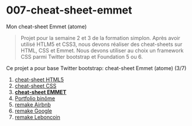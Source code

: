 # 007-cheat-sheet-emmet
Mon cheat-sheet Emmet (atome)

>Projet pour la semaine 2 et 3 de la formation simplon. Après avoir utilisé HTLM5 et CSS3, nous devons réaliser des cheat-sheets sur HTML, CSS et Emmet. Nous devons utiliser au choix un framework CSS parmi Twitter bootstrap et Foundation 5 ou 6.

Ce projet a pour base Twitter bootstrap: cheat-sheet Emmet (atome) (3/7)


1. [cheat-sheet HTML5](http://guillaumem59.github.io/005-cheat-sheet-html)
1. [cheat-sheet CSS](http://guillaumem59.github.io/006-cheat-sheet-css)
1. **[cheat-sheet EMMET](http://guillaumem59.github.io/007-cheat-sheet-emmet)**
1. [Portfolio binôme](http://simplon-roubaix.github.io/portfolio-caroetguillaume)
1. [remake Airbnb](http://guillaumem59.github.io/903-remake-airbnb)
1. [remake Google](http://guillaumem59.github.io/901-remake-google)
1. [remake Leboncoin](http://guillaumem59.github.io/902-remake-leboncoin)
